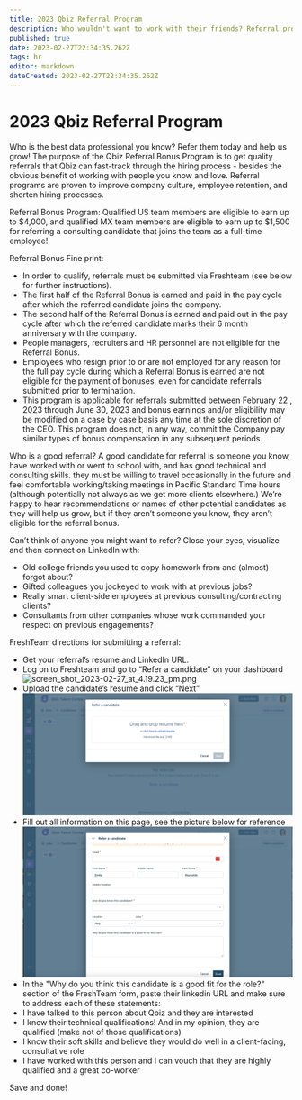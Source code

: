 ```yaml
---
title: 2023 Qbiz Referral Program
description: Who wouldn't want to work with their friends? Referral programs are proven to improve company culture, employee retention, and shorten hiring processes. AND you can earn a bonus on every qualified referral! So, who can you reach out to today? 
published: true
date: 2023-02-27T22:34:35.262Z
tags: hr
editor: markdown
dateCreated: 2023-02-27T22:34:35.262Z
---
```


# 2023 Qbiz Referral Program

Who is the best data professional you know? Refer them today and help us grow!  The purpose of the Qbiz Referral Bonus Program is to get quality referrals that Qbiz can fast-track through the hiring process - besides the obvious benefit of working with people you know and love. Referral programs are proven to improve company culture, employee retention, and shorten hiring processes. 

Referral Bonus Program: Qualified US team members are eligible to earn up to $4,000, and qualified MX team members are eligible to earn up to $1,500 for referring a consulting candidate that joins the team as a full-time employee!

Referral Bonus Fine print: 
- In order to qualify, referrals must be submitted via Freshteam (see below for further instructions).
- The first half of the Referral Bonus is earned and paid in the pay cycle after which the referred candidate joins the company. 
- The second half of the Referral Bonus is earned and paid out in the pay cycle after which the referred candidate marks their 6 month anniversary with the company. 
- People managers, recruiters and HR personnel are not eligible for the Referral Bonus.
- Employees who resign prior to or are not employed for any reason for the full pay cycle during which a Referral Bonus is earned are not eligible for the payment of bonuses, even for candidate referrals submitted prior to termination.
- This program is applicable for referrals submitted between February 22 , 2023 through June 30, 2023 and bonus earnings and/or eligibility may be modified on a case by case basis any time at the sole discretion of the CEO. This program does not, in any way, commit the Company pay similar types of bonus compensation in any subsequent periods. 

Who is a good referral? A good candidate for referral is someone you know, have worked with or went to school with, and has good technical and consulting skills. they must be willing to travel occasionally in the future and feel comfortable working/taking meetings in Pacific Standard Time hours (although potentially not always as we get more clients elsewhere.) We’re happy to hear recommendations or names of other potential candidates as they will help us grow, but if they aren’t someone you know, they aren’t eligible for the referral bonus.

Can’t think of anyone you might want to refer? Close your eyes, visualize and then connect on LinkedIn with:
- Old college friends you used to copy homework from and (almost) forgot about?
- Gifted colleagues you jockeyed to work with at previous jobs?
- Really smart client-side employees at previous consulting/contracting clients?
- Consultants from other companies whose work commanded your respect on previous engagements?

FreshTeam directions for submitting a referral:
- Get your referral’s resume and LinkedIn URL.
- Log on to Freshteam and go to “Refer a candidate” on your dashboard
![screen_shot_2023-02-27_at_4.19.23_pm.png](/recruiting/screen_shot_2023-02-27_at_4.19.23_pm.png)
- Upload the candidate’s resume and click “Next”
![screen_shot_2023-02-27_at_4.20.33_pm.png](/recruiting/screen_shot_2023-02-27_at_4.20.33_pm.png)
- Fill out all information on this page, see the picture below for reference 
![screen_shot_2023-02-27_at_4.21.25_pm.png](/recruiting/screen_shot_2023-02-27_at_4.21.25_pm.png)
- In the "Why do you think this candidate is a good fit for the role?" section of the FreshTeam form, paste their linkedin URL and make sure to address each of these statements:
- I have talked to this person about Qbiz and they are interested
- I know their technical qualifications! And in my opinion, they are qualified (make not of those qualifications)
- I know their soft skills and believe they would do well in a client-facing, consultative role
- I have worked with this person and I can vouch that they are highly qualified and a great co-worker 

Save and done! 

